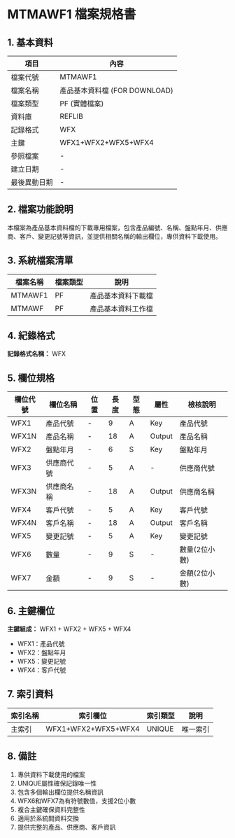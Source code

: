 # MTMAWF1 檔案規格書

## 1. 基本資料

| 項目 | 內容 |
|------|------|
| 檔案代號 | MTMAWF1 |
| 檔案名稱 | 產品基本資料檔 (FOR DOWNLOAD) |
| 檔案類型 | PF (實體檔案) |
| 資料庫 | REFLIB |
| 記錄格式 | WFX |
| 主鍵 | WFX1+WFX2+WFX5+WFX4 |
| 參照檔案 | - |
| 建立日期 | - |
| 最後異動日期 | - |

## 2. 檔案功能說明

本檔案為產品基本資料檔的下載專用檔案，包含產品編號、名稱、盤點年月、供應商、客戶、變更記號等資訊，並提供相關名稱的輸出欄位，專供資料下載使用。

## 3. 系統檔案清單

| 檔案名稱 | 檔案類型 | 說明 |
|----------|----------|------|
| MTMAWF1 | PF | 產品基本資料下載檔 |
| MTMAWF | PF | 產品基本資料工作檔 |

## 4. 紀錄格式

**記錄格式名稱：** WFX

## 5. 欄位規格

| 欄位代號 | 欄位名稱 | 位置 | 長度 | 型態 | 屬性 | 檢核說明 |
|----------|----------|------|------|------|----------|----------|
| WFX1 | 產品代號 | - | 9 | A | Key | 產品代號 |
| WFX1N | 產品名稱 | - | 18 | A | Output | 產品名稱 |
| WFX2 | 盤點年月 | - | 6 | S | Key | 盤點年月 |
| WFX3 | 供應商代號 | - | 5 | A | - | 供應商代號 |
| WFX3N | 供應商名稱 | - | 18 | A | Output | 供應商名稱 |
| WFX4 | 客戶代號 | - | 5 | A | Key | 客戶代號 |
| WFX4N | 客戶名稱 | - | 18 | A | Output | 客戶名稱 |
| WFX5 | 變更記號 | - | 5 | A | Key | 變更記號 |
| WFX6 | 數量 | - | 9 | S | - | 數量(2位小數) |
| WFX7 | 金額 | - | 9 | S | - | 金額(2位小數) |

## 6. 主鍵欄位

**主鍵組成：** WFX1 + WFX2 + WFX5 + WFX4
- WFX1：產品代號
- WFX2：盤點年月
- WFX5：變更記號
- WFX4：客戶代號

## 7. 索引資料

| 索引名稱 | 索引欄位 | 索引類型 | 說明 |
|----------|----------|----------|------|
| 主索引 | WFX1+WFX2+WFX5+WFX4 | UNIQUE | 唯一索引 |

## 8. 備註

1. 專供資料下載使用的檔案
2. UNIQUE屬性確保記錄唯一性
3. 包含多個輸出欄位提供名稱資訊
4. WFX6和WFX7為有符號數值，支援2位小數
5. 複合主鍵確保資料完整性
6. 適用於系統間資料交換
7. 提供完整的產品、供應商、客戶資訊 